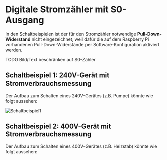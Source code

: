 # Digitale Stromzähler mit S0-Ausgang

In den Schaltbeispielen ist der für den Stromzähler notwendige **Pull-Down-Widerstand** nicht eingezeichnet, weil dafür die auf dem Raspberry Pi vorhandenen Pull-Down-Widerstände per Software-Konfiguration aktiviert werden.

TODO Bild/Text beschränken auf S0-Zähler

## Schaltbeispiel 1: 240V-Gerät mit Stromverbrauchsmessung
Der Aufbau zum Schalten eines 240V-Gerätes (z.B. Pumpe) könnte wie folgt aussehen:

![Schaltbeispiel1](https://github.com/camueller/SmartApplianceEnabler/blob/master/pics/SmartHomeEnablerSchaltung.png)

## Schaltbeispiel 2: 400V-Gerät mit Stromverbrauchsmessung
Der Aufbau zum Schalten eines 400V-Gerätes (z.B. Heizstab) könnte wie folgt aussehen:

